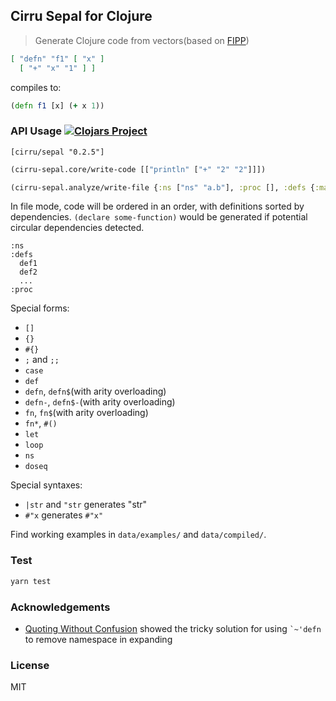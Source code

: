 
Cirru Sepal for Clojure
----

> Generate Clojure code from vectors(based on [FIPP](https://github.com/brandonbloom/fipp))

```json
[ "defn" "f1" [ "x" ]
  [ "+" "x" "1" ] ]
```

compiles to:

```clojure
(defn f1 [x] (+ x 1))
```

### API Usage [![Clojars Project](https://img.shields.io/clojars/v/cirru/sepal.svg)](https://clojars.org/cirru/sepal)

```edn
[cirru/sepal "0.2.5"]
```

```clojure
(cirru-sepal.core/write-code [["println" ["+" "2" "2"]]])

(cirru-sepal.analyze/write-file {:ns ["ns" "a.b"], :proc [], :defs {:main! ["defn" "main!" ["a" "b"]]}})
```

In file mode, code will be ordered in an order, with definitions sorted by dependencies. `(declare some-function)` would be generated if potential circular dependencies detected.

```text
:ns
:defs
  def1
  def2
  ...
:proc
```

Special forms:

* `[]`
* `{}`
* `#{}`
* `;` and `;;`
* `case`
* `def`
* `defn`, `defn$`(with arity overloading)
* `defn-`, `defn$-`(with arity overloading)
* `fn`, `fn$`(with arity overloading)
* `fn*`, `#()`
* `let`
* `loop`
* `ns`
* `doseq`

Special syntaxes:

* `|str` and `"str` generates "str"
* `#"x` generates `#"x"`

Find working examples in `data/examples/` and `data/compiled/`.

### Test

```bash
yarn test
```

### Acknowledgements

* [Quoting Without Confusion](https://blog.8thlight.com/colin-jones/2012/05/22/quoting-without-confusion.html)
  showed the tricky solution for using `` `~'defn `` to remove namespace in expanding

### License

MIT
